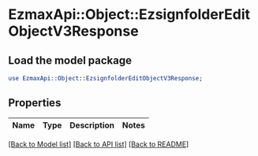 # EzmaxApi::Object::EzsignfolderEditObjectV3Response

## Load the model package
```perl
use EzmaxApi::Object::EzsignfolderEditObjectV3Response;
```

## Properties
Name | Type | Description | Notes
------------ | ------------- | ------------- | -------------

[[Back to Model list]](../README.md#documentation-for-models) [[Back to API list]](../README.md#documentation-for-api-endpoints) [[Back to README]](../README.md)


